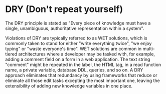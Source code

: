 # DRY (Don't repeat yourself)

The DRY principle is stated as "Every piece of knowledge must have a single, unambiguous, authoritative representation within a system".

Violations of DRY are typically referred to as WET solutions, which is commonly taken to stand for either "write everything twice", "we enjoy typing" or "waste everyone's time". WET solutions are common in multi-tiered architectures where a developer may be tasked with, for example, adding a comment field on a form in a web application. The text string "comment" might be repeated in the label, the HTML tag, in a read function name, a private variable, database DDL, queries, and so on. A DRY approach eliminates that redundancy by using frameworks that reduce or eliminate all those edit tasks excepting the most important one, leaving the extensibility of adding new knowledge variables in one place.
